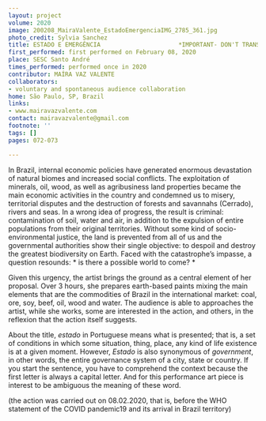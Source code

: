 ```yaml
---
layout: project
volume: 2020
image: 200208_MairaValente_EstadoEmergenciaIMG_2785_361.jpg
photo_credit: Sylvia Sanchez
title: ESTADO E EMERGÊNCIA                      *IMPORTANT- DON'T TRANSLETE, PLEASE!
first_performed: first performed on February 08, 2020
place: SESC Santo André
times_performed: performed once in 2020
contributor: MAÍRA VAZ VALENTE
collaborators:
- voluntary and spontaneous audience collaboration
home: São Paulo, SP, Brazil
links:
- www.mairavazvalente.com
contact: mairavazvalente@gmail.com
footnote: ''
tags: []
pages: 072-073

---
```


In Brazil, internal economic policies have generated enormous devastation of natural biomes and increased social conflicts. The exploitation of minerals, oil, wood, as well as agribusiness land properties became the main economic activities in the country and condemned us to misery, territorial disputes and the destruction of forests and savannahs (Cerrado), rivers and seas. In a wrong idea of progress, the result is criminal: contamination of soil, water and air, in addition to the expulsion of entire populations from their original territories. Without some kind of socio-environmental justice, the land is prevented from all of us and the governmental authorities show their single objective: to despoil and destroy the greatest biodiversity on Earth. Faced with the catastrophe’s impasse, a question resounds: * is there a possible world to come? * 

Given this urgency, the artist brings the ground as a central element of her proposal. Over 3 hours, she prepares earth-based paints mixing the main elements that are the commodities of Brazil in the international market: coal, ore, soy, beef, oil, wood and water. The audience is able to approaches the artist, while she works, some are interested in the action, and others, in the reflexion that the action itself suggests.


About the title, *estado* in Portuguese means what is presented; that is, a set of conditions in which some situation, thing, place, any kind of life existence is at a given moment. However, *Estado* is also synonymous of *government*, in other words, the entire governance system of a city, state or country. If you start the sentence, you have to comprehend the context because the first letter is always a capital letter. And for this performance art piece is interest to be ambiguous the meaning of these word. 


(the action was carried out on 08.02.2020, that is, before the WHO statement of the COVID pandemic19 and its arrival in Brazil territory)
